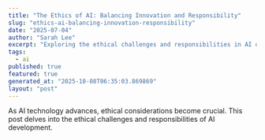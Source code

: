 ```yaml
---
title: "The Ethics of AI: Balancing Innovation and Responsibility"
slug: "ethics-ai-balancing-innovation-responsibility"
date: "2025-07-04"
author: "Sarah Lee"
excerpt: "Exploring the ethical challenges and responsibilities in AI development."
tags:
  - ai
published: true
featured: true
generated_at: "2025-10-08T06:35:03.869869"
layout: "post"
---
```


As AI technology advances, ethical considerations become crucial. This post delves into the ethical challenges and responsibilities of AI development.